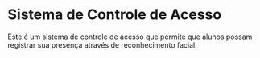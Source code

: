 # Sistema de Controle de Acesso

Este é um sistema de controle de acesso que permite que alunos possam registrar sua presença através de reconhecimento facial.